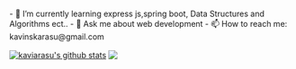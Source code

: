 


<br>
- 🌱 I’m currently learning express js,spring boot, Data Structures and Algorithms ect..
- 💬 Ask me about web development
- 📫 How to reach me: kavinskarasu@gmail.com



<a href="https://github.com/anuraghazra/github-readme-stats"><img align="center" src="https://github-readme-stats.vercel.app/api?username=kavinskarasu&show_icons=true&include_all_commits=true&theme=buefy&hide_border=true" alt="kaviarasu's github stats" /></a>  <a href="https://github.com/anuraghazra/github-readme-stats"><img align="center" src="https://github-readme-stats.vercel.app/api/top-langs/?username=kavinskarasu&layout=compact&theme=buefy&hide_border=true" /></a> 
